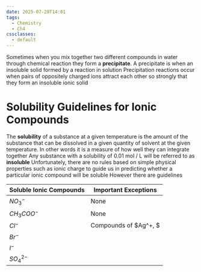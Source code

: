 ```yaml
---
date: 2025-07-28T14:01
tags:
  - Chemistry
  - Ch4
cssclasses:
  - default
---
```

Sometimes when you mix together two different compounds in water through chemical reaction they form a **precipitate**. A precipitate is when an insoluble solid formed by a reaction in solution
Precipitation reactions occur when pairs of oppositely charged ions attract each other so strongly that they form an insoluble ionic solid

# Solubility Guidelines for Ionic Compounds
The **solubility** of a substance at a given temperature is the amount of the substance that can be dissolved in a given quantity of solvent at the given temperature. In other words it is a measure of how well they can integrate together
Any substance with a solubility of $0.01\text{ mol }/\text{ L }$ will be referred to as **insoluble** 
Unfortunately, there are no rules based on simple physical properties such as ionic charge to guide us in predicting whether a particular ionic compound will be soluble
However there are guidelines

| Soluble Ionic Compounds | Important Exceptions  |
| ----------------------- | --------------------- |
| $NO_3^-$                | None                  |
| $CH_3COO^-$             | None                  |
| $Cl^-$                  | Compounds of $Ag^+, $ |
| $Br^-$                  |                       |
| $I^-$                   |                       |
| $SO_4^{2-}$             |                       |
